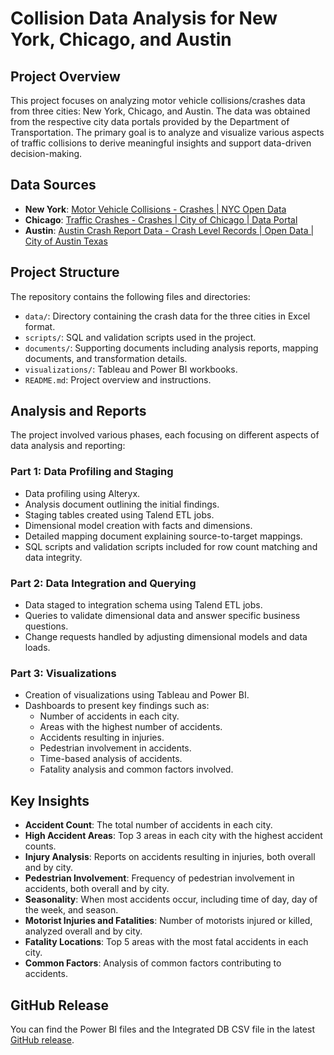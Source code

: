 
# Collision Data Analysis for New York, Chicago, and Austin

## Project Overview
This project focuses on analyzing motor vehicle collisions/crashes data from three cities: New York, Chicago, and Austin. The data was obtained from the respective city data portals provided by the Department of Transportation. The primary goal is to analyze and visualize various aspects of traffic collisions to derive meaningful insights and support data-driven decision-making.

## Data Sources
- **New York**: [Motor Vehicle Collisions - Crashes | NYC Open Data](https://data.cityofnewyork.us/Public-Safety/Motor-Vehicle-Collisions-Crashes/h9gi-nx95/about_data)
- **Chicago**: [Traffic Crashes - Crashes | City of Chicago | Data Portal](https://data.cityofchicago.org/Transportation/Traffic-Crashes-Crashes/85ca-t3if/about_data)
- **Austin**: [Austin Crash Report Data - Crash Level Records | Open Data | City of Austin Texas](https://data.austintexas.gov/Transportation-and-Mobility/Austin-Crash-Report-Data-Crash-Level-Records/y2wy-tgr5/about_data)

## Project Structure
The repository contains the following files and directories:
- `data/`: Directory containing the crash data for the three cities in Excel format.
- `scripts/`: SQL and validation scripts used in the project.
- `documents/`: Supporting documents including analysis reports, mapping documents, and transformation details.
- `visualizations/`: Tableau and Power BI workbooks.
- `README.md`: Project overview and instructions.

## Analysis and Reports
The project involved various phases, each focusing on different aspects of data analysis and reporting:

### Part 1: Data Profiling and Staging
- Data profiling using Alteryx.
- Analysis document outlining the initial findings.
- Staging tables created using Talend ETL jobs.
- Dimensional model creation with facts and dimensions.
- Detailed mapping document explaining source-to-target mappings.
- SQL scripts and validation scripts included for row count matching and data integrity.

### Part 2: Data Integration and Querying
- Data staged to integration schema using Talend ETL jobs.
- Queries to validate dimensional data and answer specific business questions.
- Change requests handled by adjusting dimensional models and data loads.

### Part 3: Visualizations
- Creation of visualizations using Tableau and Power BI.
- Dashboards to present key findings such as:
  - Number of accidents in each city.
  - Areas with the highest number of accidents.
  - Accidents resulting in injuries.
  - Pedestrian involvement in accidents.
  - Time-based analysis of accidents.
  - Fatality analysis and common factors involved.

## Key Insights
- **Accident Count**: The total number of accidents in each city.
- **High Accident Areas**: Top 3 areas in each city with the highest accident counts.
- **Injury Analysis**: Reports on accidents resulting in injuries, both overall and by city.
- **Pedestrian Involvement**: Frequency of pedestrian involvement in accidents, both overall and by city.
- **Seasonality**: When most accidents occur, including time of day, day of the week, and season.
- **Motorist Injuries and Fatalities**: Number of motorists injured or killed, analyzed overall and by city.
- **Fatality Locations**: Top 5 areas with the most fatal accidents in each city.
- **Common Factors**: Analysis of common factors contributing to accidents.

## GitHub Release
You can find the Power BI files and the Integrated DB CSV file in the latest [GitHub release](https://github.com/vaishnavipatel-15/Collision-Data-Analysis/releases/tag/v1.0.1).
